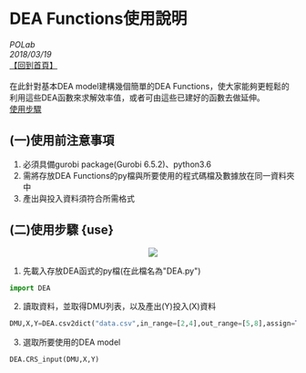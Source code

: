 # DEA Functions使用說明

*POLab*
<br>
*2018/03/19*
<br>
[【回到首頁】](https://github.com/wurmen/DEA)
<br><br>
在此針對基本DEA model建構幾個簡單的DEA Functions，使大家能夠更輕鬆的利用這些DEA函數來求解效率值，或者可由這些已建好的函數去做延伸。
<br>
[使用步驟](use)

## (一)使用前注意事項
1. 必須具備gurobi package(Gurobi 6.5.2)、python3.6
2. 需將存放DEA Functions的py檔與所要使用的程式碼檔及數據放在同一資料夾中
3. 產出與投入資料須符合所需格式

## (二)使用步驟 {use}
<div align=center>
<img src="https://github.com/wurmen/DEA/blob/master/Functions/picture/1.PNG">
</div>

1. 先載入存放DEA函式的py檔(在此檔名為"DEA.py")
```python
import DEA
```
2. 讀取資料，並取得DMU列表，以及產出(Y)投入(X)資料
```python
DMU,X,Y=DEA.csv2dict("data.csv",in_range=[2,4],out_range=[5,8],assign=True)
```
3. 選取所要使用的DEA model
```python
DEA.CRS_input(DMU,X,Y) 
```
